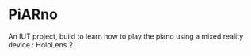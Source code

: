 # PiARno
An IUT project, build to learn how to play the piano using a mixed reality device : HoloLens 2.
